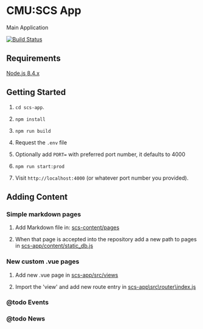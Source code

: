 
# CMU:SCS App
Main Application

[![Build Status](https://travis-ci.org/SchoolofComputerScience/scs-app.svg?branch=master)](https://travis-ci.org/SchoolofComputerScience/scs-app)

## Requirements
[Node.js 8.4.x](https://nodejs.org/en/)

## Getting Started

1. `cd scs-app`.

2. `npm install`

3. `npm run build`

4. Request the `.env` file

5. Optionally add `PORT=` with preferred port number, it defaults to 4000

6. `npm run start:prod`

7. Visit `http://localhost:4000` (or whatever port number you provided).

## Adding Content

### Simple markdown pages
1. Add Markdown file in: [scs-content/pages](https://github.com/SchoolofComputerScience/scs-content/tree/master/pages)

2. When that page is accepted into the repository add a new path to pages in [scs-app/content/static_db.js](https://github.com/SchoolofComputerScience/scs-app/blob/master/content/static_db.js)

### New custom .vue pages
1. Add new .vue page in [scs-app/src/views](https://github.com/SchoolofComputerScience/scs-app/tree/master/src/views)

2. Import the 'view' and add new route entry in [scs-app\src\router\index.js](https://github.com/SchoolofComputerScience/scs-app/blob/master/src/router/index.js)

### @todo Events

### @todo News

